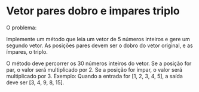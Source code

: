 # Vetor pares dobro e impares triplo
O problema:

Implemente um método que leia um vetor de 5 números inteiros e gere um segundo vetor. As posições pares devem ser o dobro do vetor original, e as ímpares, o triplo.

O método deve percorrer os 30 números inteiros do vetor.
Se a posição for par, o valor será multiplicado por 2.
Se a posição for ímpar, o valor será multiplicado por 3.
Exemplo:
Quando a entrada for [1, 2, 3, 4, 5], a saída deve ser [3, 4, 9, 8, 15].